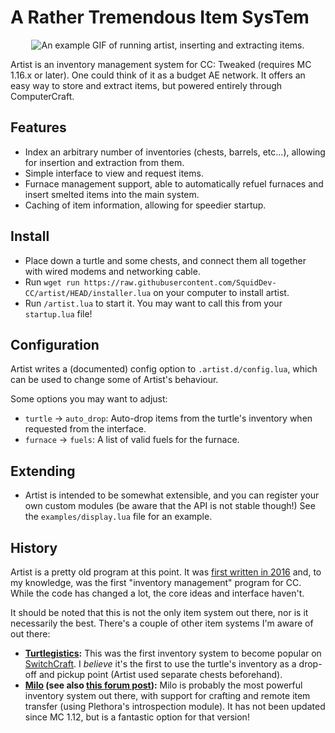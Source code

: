 # A Rather Tremendous Item SysTem

<p align="center"><img src="https://i.imgur.com/3PkUJnu.gif"
  title="Running Artist from Mincraft"
  alt="An example GIF of running artist, inserting and extracting items."
/></p>

Artist is an inventory management system for CC: Tweaked (requires MC 1.16.x
or later). One could think of it as a budget AE network. It offers an easy way
to store and extract items, but powered entirely through ComputerCraft.

## Features
 - Index an arbitrary number of inventories (chests, barrels, etc...), allowing
   for insertion and extraction from them.
 - Simple interface to view and request items.
 - Furnace management support, able to automatically refuel furnaces and insert
   smelted items into the main system.
 - Caching of item information, allowing for speedier startup.

## Install
 - Place down a turtle and some chests, and connect them all together with wired
   modems and networking cable.
 - Run `wget run https://raw.githubusercontent.com/SquidDev-CC/artist/HEAD/installer.lua` on your computer to install artist.
 - Run `/artist.lua` to start it. You may want to call this from your `startup.lua` file!

## Configuration
Artist writes a (documented) config option to `.artist.d/config.lua`, which can
be used to change some of Artist's behaviour.

Some options you may want to adjust:

 - `turtle` → `auto_drop`: Auto-drop items from the turtle's inventory when requested from the interface.
 - `furnace` → `fuels`: A list of valid fuels for the furnace.

## Extending
 - Artist is intended to be somewhat extensible, and you can register your own
   custom modules (be aware that the API is not stable though!) See the
   `examples/display.lua` file for an example.

## History
Artist is a pretty old program at this point. It was [first written in 2016][forum post]
and, to my knowledge, was the first "inventory management" program for CC. While
the code has changed a lot, the core ideas and interface haven't.

It should be noted that this is not the only item system out there, nor is it
necessarily the best. There's a couple of other item systems I'm aware of out
there:
 - **[Turtlegistics]:** This was the first inventory system to become popular on
   [SwitchCraft]. I _believe_ it's the first to use the turtle's inventory as a
   drop-off and pickup point (Artist used separate chests beforehand).
 - **[Milo] (see also [this forum post][milo forum]):** Milo is probably the most
   powerful inventory system out there, with support for crafting and remote
   item transfer (using Plethora's introspection module). It has not been
   updated since MC 1.12, but is a fantastic option for that version!

[forum post]: http://www.computercraft.info/forums2/index.php?/topic/27321-mc-189-1122-plethora/page__view__findpost__p__262475 "Artist on the ComputerCraft forums"
[turtlegistics]: https://github.com/apemanzilla/turtlegistics "Tutlegistics on GitHub"
[milo]: https://github.com/kepler155c/opus-apps/tree/develop-1.8/milo
[milo forum]: http://www.computercraft.info/forums2/index.php?/topic/29761-milo-crafting-and-inventory-system/
[switchcraft]: https://switchcraft.pw "The SwitchCraft Minecraft server"
